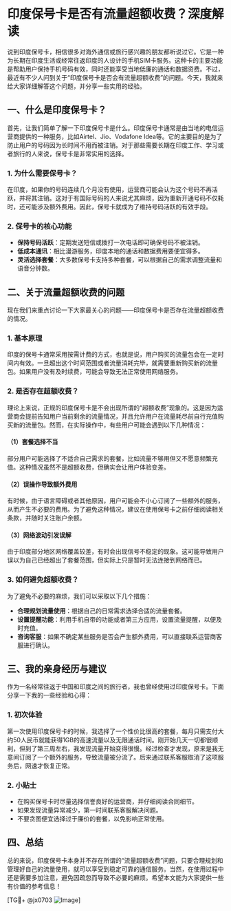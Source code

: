 # 印度保号卡是否有流量超额收费？深度解读

说到印度保号卡，相信很多对海外通信或旅行感兴趣的朋友都听说过它。它是一种为长期在印度生活或经常往返印度的人设计的手机SIM卡服务。这种卡的主要功能是帮助用户保持手机号码有效，同时还能享受当地低廉的通话和数据资费。不过，最近有不少人问到关于“印度保号卡是否会有流量超额收费”的问题。今天，我就来给大家详细解答这个问题，并分享一些实用的经验。

## 一、什么是印度保号卡？

首先，让我们简单了解一下印度保号卡是什么。印度保号卡通常是由当地的电信运营商提供的一种服务，比如Airtel、Jio、Vodafone Idea等。它的主要目的是为了防止用户的号码因为长时间不用而被注销。对于那些需要长期在印度工作、学习或者旅行的人来说，保号卡是非常实用的选择。

### 1. 为什么需要保号卡？
在印度，如果你的号码连续几个月没有使用，运营商可能会认为这个号码不再活跃，并将其注销。这对于有国际号码的人来说尤其麻烦，因为重新开通号码不仅耗时，还可能涉及额外费用。因此，保号卡就成为了维持号码活跃的有效手段。

### 2. 保号卡的核心功能
- **保持号码活跃**：定期发送短信或拨打一次电话即可确保号码不被注销。
- **低成本通讯**：相比漫游服务，印度本地的通话和数据费用要便宜得多。
- **灵活选择套餐**：大多数保号卡支持多种套餐，可以根据自己的需求调整流量和语音分钟数。

## 二、关于流量超额收费的问题

现在我们来重点讨论一下大家最关心的问题——印度保号卡是否存在流量超额收费的情况。

### 1. 基本原理
印度的保号卡通常采用按需计费的方式，也就是说，用户购买的流量包会在一定时间内有效。一旦超出这个时间范围或者流量消耗完毕，就需要重新购买新的流量包。如果用户没有及时续费，可能会导致无法正常使用网络服务。

### 2. 是否存在超额收费？
理论上来说，正规的印度保号卡是不会出现所谓的“超额收费”现象的。这是因为运营商会提前告知用户当前剩余的流量情况，并且允许用户在流量耗尽前自行充值购买新的流量包。然而，在实际操作中，有些用户可能会遇到以下几种情况：

#### （1）套餐选择不当
部分用户可能选择了不适合自己需求的套餐，比如流量不够用但又不愿意频繁充值。这种情况虽然不是超额收费，但确实会让用户体验变差。

#### （2）误操作导致额外费用
有时候，由于语言障碍或者其他原因，用户可能会不小心订阅了一些额外的服务，从而产生不必要的费用。为了避免这种情况，建议在使用保号卡之前仔细阅读相关条款，并随时关注账户余额。

#### （3）网络波动引发误解
由于印度部分地区网络覆盖较差，有时会出现信号不稳定的现象。这可能导致用户误以为自己已经超出了套餐范围，但实际上只是暂时无法连接到网络而已。

### 3. 如何避免超额收费？
为了避免不必要的麻烦，我们可以采取以下几个措施：
- **合理规划流量使用**：根据自己的日常需求选择合适的流量套餐。
- **设置提醒功能**：利用手机自带的功能或者第三方应用，设置流量提醒，以便及时充值。
- **咨询客服**：如果不确定某些服务是否会产生额外费用，可以直接联系运营商客服进行确认。

## 三、我的亲身经历与建议

作为一名经常往返于中国和印度之间的旅行者，我也曾经使用过印度保号卡。下面分享一下我的一些经验和心得：

### 1. 初次体验
第一次使用印度保号卡的时候，我选择了一个性价比很高的套餐，每月只需支付大约50人民币就能获得1GB的高速流量以及无限通话时间。刚开始几天一切都很顺利，但到了第三周左右，我发现流量开始变得很慢。经过检查才发现，原来是我无意间订阅了一个额外的服务，导致流量被分流了。后来通过联系客服取消了这项服务后，网速才恢复正常。

### 2. 小贴士
- 在购买保号卡时尽量选择信誉良好的运营商，并仔细阅读合同细节。
- 如果发现流量异常减少，第一时间联系客服解决问题。
- 不要贪图便宜选择过于廉价的套餐，以免影响正常使用。

## 四、总结

总的来说，印度保号卡本身并不存在所谓的“流量超额收费”问题，只要合理规划和管理好自己的流量使用，就可以享受到稳定可靠的通信服务。当然，在使用过程中还是需要多加注意，避免因疏忽而导致不必要的麻烦。希望本文能为大家提供一些有价值的参考信息！

[TG💪+ @jx0703 ![Image](https://github.com/user-attachments/assets/dbca1d08-cadb-493c-b0ec-ad6f7a83f270)]